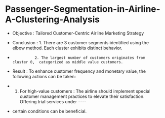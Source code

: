# Passenger-Segmentation-in-Airline-A-Clustering-Analysis
- Objective 	: Tailored Customer-Centric Airline Marketing Strategy

- Conclusion	: 1. There are 3 customer segments identified using the elbow method. Each cluster exhibits distinct behavior. 
-               2. The largest number of customers originates from cluster 0,  categorized as middle value customers.
     

- Result		:  To enhance customer frequency and monetary value, the following actions can be taken:
-  1. For high-value customers : The airline should implement special customer management practices to elevate their satisfaction. Offering trial services under ---- 
- certain conditions can be beneficial.

